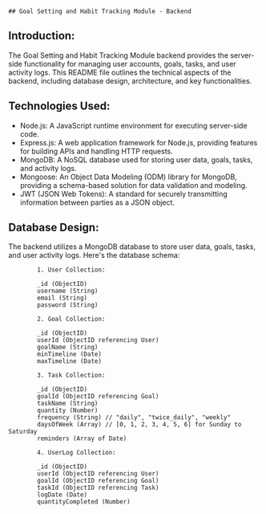                                                                                   ## Goal Setting and Habit Tracking Module - Backend
                                                                                  

## Introduction:
The Goal Setting and Habit Tracking Module backend provides the server-side functionality for managing user accounts, goals, tasks, and user activity logs. This README file outlines the technical aspects of the backend, including database design, architecture, and key functionalities.


## Technologies Used: 
  
  - Node.js: A JavaScript runtime environment for executing server-side code.
  - Express.js: A web application framework for Node.js, providing features for building APIs and handling HTTP requests.
  - MongoDB: A NoSQL database used for storing user data, goals, tasks, and activity logs.
  - Mongoose: An Object Data Modeling (ODM) library for MongoDB, providing a schema-based solution for data validation and modeling.
  - JWT (JSON Web Tokens): A standard for securely transmitting information between parties as a JSON object.

    
## Database Design:
The backend utilizes a MongoDB database to store user data, goals, tasks, and user activity logs. Here's the database schema:

            1. User Collection:
            
            _id (ObjectID)
            username (String)
            email (String)
            password (String)
            
            2. Goal Collection:
            
            _id (ObjectID)
            userId (ObjectID referencing User)
            goalName (String)
            minTimeline (Date)
            maxTimeline (Date)
            
            3. Task Collection:
            
            _id (ObjectID)
            goalId (ObjectID referencing Goal)
            taskName (String)
            quantity (Number)
            frequency (String) // "daily", "twice_daily", "weekly"
            daysOfWeek (Array) // [0, 1, 2, 3, 4, 5, 6] for Sunday to Saturday
            reminders (Array of Date)
            
            4. UserLog Collection:
            
            _id (ObjectID)
            userId (ObjectID referencing User)
            goalId (ObjectID referencing Goal)
            taskId (ObjectID referencing Task)
            logDate (Date)
            quantityCompleted (Number)
            
